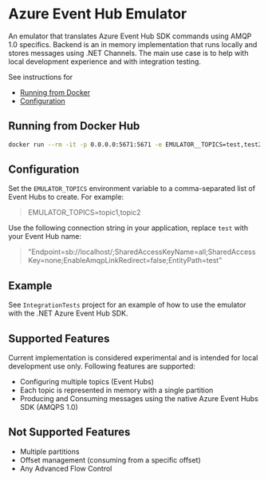 # Azure Event Hub Emulator

An emulator that translates Azure Event Hub SDK commands using AMQP 1.0 specifics. Backend is an in memory implementation that runs locally and stores messages using .NET Channels.
The main use case is to help with local development experience and with integration testing.

See instructions for

* [Running from Docker](#running-from-docker)
* [Configuration](#configuration)

## Running from Docker Hub

```bash
docker run --rm -it -p 0.0.0.0:5671:5671 -e EMULATOR__TOPICS=test,test2 emilgelman/ehemulator:latest

```

## Configuration

Set the `EMULATOR_TOPICS` environment variable to a comma-separated list of Event Hubs to create. For example:

> EMULATOR_TOPICS=topic1,topic2

Use the following connection string in your application, replace `test` with your Event Hub name:

> "Endpoint=sb://localhost/;SharedAccessKeyName=all;SharedAccessKey=none;EnableAmqpLinkRedirect=false;EntityPath=test"

## Example

See `IntegrationTests` project for an example of how to use the emulator with the .NET Azure Event Hub SDK.

## Supported Features

Current implementation is considered experimental and is intended for local development use only. Following features are supported:

* Configuring multiple topics (Event Hubs)
* Each topic is represented in memory with a single partition
* Producing and Consuming messages using the native Azure Event Hubs SDK (AMQPS 1.0)

## Not Supported Features

* Multiple partitions
* Offset management (consuming from a specific offset)
* Any Advanced Flow Control
